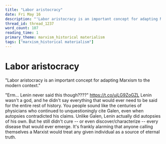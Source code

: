 ```yaml
---
title: "Labor aristocracy"
date: Fri May 16
description: "'Labor aristocracy is an important concept for adapting Marxism to the modern context. ' 'Erm... Lenin never said this though????'"
thread_id: thread_1237
word_count: 107
reading_time: 1
primary_theme: marxism_historical materialism
tags: ["marxism_historical materialism"]
---
```


# Labor aristocracy

"Labor aristocracy is an important concept for adapting Marxism to the modern context."

"Erm... Lenin never said this though????" https://t.co/ujLG9ZoGZL Lenin wasn't a god, and he didn't say everything that would ever need to be said for the entire rest of history. You people sound like the centuries of physicians who continued to unquestioningly cite Galen, even when autopsies contradicted his claims. Unlike Galen, Lenin actually did autopsies of his own. But he still didn't cure -- or even discover/characterize -- every disease that would ever emerge. It's frankly alarming that anyone calling themselves a Marxist would treat any given individual as a source of eternal truth.